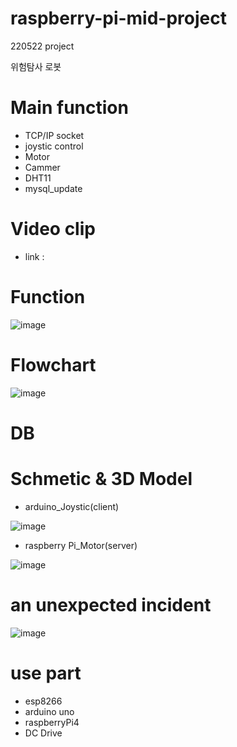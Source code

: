 # raspberry-pi-mid-project
220522 project

위험탐사 로봇

#  Main function
 - TCP/IP socket
 - joystic control
 - Motor
 - Cammer
 - DHT11
 - mysql_update

# Video clip
- link :

# Function

![image](https://user-images.githubusercontent.com/102011050/176659275-07a5b974-1323-40c5-9fb3-a2b3e34b9d50.png)

# Flowchart

![image](https://user-images.githubusercontent.com/102011050/176659895-07ba5595-0d9f-4fb5-94d1-8370be39c002.png)

# DB

# Schmetic & 3D Model

 - arduino_Joystic(client)
 
 ![image](https://user-images.githubusercontent.com/102011050/176660275-01519c9c-9000-4a93-9b84-6eb8fbfcbf0d.png)
 
 - raspberry Pi_Motor(server)
 
  ![image](https://user-images.githubusercontent.com/102011050/176660497-7dbc24ce-f7fc-43ac-b642-5ec96e5781e2.png)

# an unexpected incident

![image](https://user-images.githubusercontent.com/102011050/176661203-d6605d90-02f0-44aa-8bd1-a7b59ad1d7fa.png)

# use part
 - esp8266
 - arduino uno
 - raspberryPi4
 - DC Drive
 

